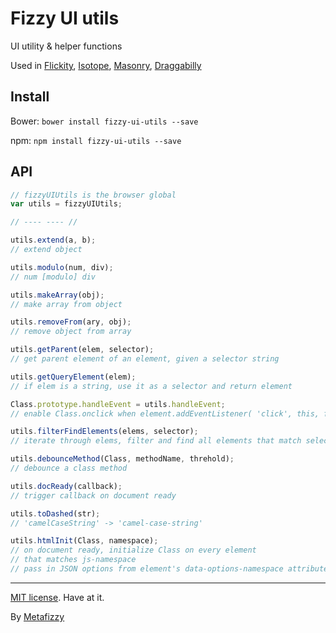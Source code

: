 # Fizzy UI utils

UI utility & helper functions

Used in [Flickity](http://flickity.metafizzy.co), [Isotope](http://isotope.metafizzy.co), [Masonry](http://masonry.desandro.com), [Draggabilly](http://draggabilly.desandro.com)

## Install

Bower: `bower install fizzy-ui-utils --save`

npm: `npm install fizzy-ui-utils --save`

## API

```js
// fizzyUIUtils is the browser global
var utils = fizzyUIUtils;

// ---- ---- //

utils.extend(a, b);
// extend object

utils.modulo(num, div);
// num [modulo] div

utils.makeArray(obj);
// make array from object

utils.removeFrom(ary, obj);
// remove object from array

utils.getParent(elem, selector);
// get parent element of an element, given a selector string

utils.getQueryElement(elem);
// if elem is a string, use it as a selector and return element

Class.prototype.handleEvent = utils.handleEvent;
// enable Class.onclick when element.addEventListener( 'click', this, false )

utils.filterFindElements(elems, selector);
// iterate through elems, filter and find all elements that match selector

utils.debounceMethod(Class, methodName, threhold);
// debounce a class method

utils.docReady(callback);
// trigger callback on document ready

utils.toDashed(str);
// 'camelCaseString' -> 'camel-case-string'

utils.htmlInit(Class, namespace);
// on document ready, initialize Class on every element
// that matches js-namespace
// pass in JSON options from element's data-options-namespace attribute
```

---

[MIT license](http://desandro.mit-license.org/). Have at it.

By [Metafizzy](http://metafizzy.co)
